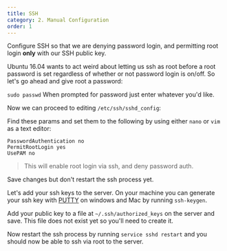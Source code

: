 ```yaml
---
title: SSH
category: 2. Manual Configuration
order: 1
---
```


Configure SSH so that we are denying password login, and permitting root login **only** with our SSH public key.

Ubuntu 16.04 wants to act weird about letting us ssh as root before a root password is set regardless of whether or not password login is on/off. So let's go ahead and give root a password:

`sudo passwd`
When prompted for password just enter whatever you'd like.

Now we can proceed to editing `/etc/ssh/sshd_config`:

Find these params and set them to the following by using either `nano` or `vim` as a text editor:

```
PasswordAuthentication no
PermitRootLogin yes
UsePAM no
```

> This will enable root login via ssh, and deny password auth.

Save changes but don't restart the ssh process yet.

Let's add your ssh keys to the server. On your machine you can generate your ssh key with [PUTTY](http://www.putty.org/) on windows and Mac by running `ssh-keygen`.

Add your public key to a file at `~/.ssh/authorized_keys` on the server and save. This file does not exist yet so you'll need to create it.

Now restart the ssh process by running `service sshd restart` and you should now be able to ssh via root to the server.